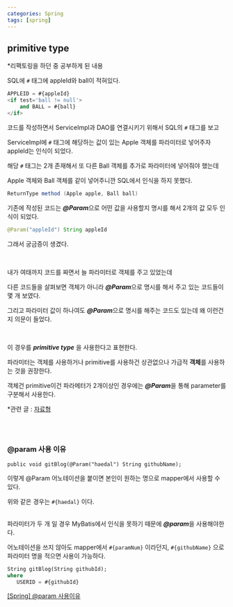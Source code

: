 ```yaml
---
categories: Spring
tags: [spring]
---
```

         
## primitive type
*리팩토링을 하던 중 공부하게 된 내용                         

SQL에 `#` 태그에 appleId와 ball이 적혀있다.                        
```sql
APPLEID = #{appleId}
<if test='ball != null'>
	and BALL = #{ball}
</if>
```
코드를 작성하면서 ServiceImpl과 DAO를 연결시키기 위해서 SQL의 `#` 태그를 보고                        

ServiceImpl에 `#` 태그에 해당하는 값이 있는 Apple 객체를 파라미터로 넣어주자 appleId는 인식이 되었다.                        

해당 `#` 태그는 2개 존재해서 또 다른 Ball 객체를 추가로 파라미터에 넣어줘야 했는데                        

Apple 객체와 Ball 객체를 같이 넣어주니깐 SQL에서 인식을 하지 못했다.                        

```java
ReturnType method (Apple apple, Ball ball)
```

기존에 작성된 코드는 ***@Param***으로 어떤 값을 사용할지 명시를 해서 2개의 값 모두 인식이 되었다.                        

```java
@Param("appleId") String appleId
```

그래서 궁금증이 생겼다.                        


<br>

내가 여태까지 코드를 짜면서 늘 파라미터로 객체를 주고 있었는데                         

다른 코드들을 살펴보면 객체가 아니라 ***@Param***으로 명시를 해서 주고 있는 코드들이 몇 개 보였다.                        

그리고 파라미터 값이 하나여도 ***@Param***으로 명시를 해주는 코드도 있는데 왜 이런건지 의문이 들었다.                        

<br>

이 경우를 ***primitive type*** 을 사용한다고 표현한다.                        

파라미터는 객체를 사용하거나 primitive를 사용하건 상관없으나 가급적 **객체**를 사용하는 것을 권장한다.                         

객체건 primitive이건 파라메터가 2개이상인 경우에는 ***@Param***을 통해 parameter를 구분해서 사용한다.                         

*관련 글 : [자료형](https://haedal-uni.github.io/posts/%EC%9E%90%EB%A3%8C%ED%98%95/)     

<br><br> 

### @param 사용 이유                        
`public void gitBlog(@Param("haedal") String githubName);`
                        
이렇게 @Param 어노테이션을 붙이면 본인이 원하는 명으로 mapper에서 사용할 수 있다.   
                        
위와 같은 경우는 `#{haedal}` 이다.                        
<br>

파라미터가 두 개 일 경우 MyBatis에서 인식을 못하기 때문에 ***@param***을 사용해야한다.             
           
어노테이션을 쓰지 않아도 mapper에서 `#{paramNum}` 이라던지, `#{githubName}` 으로 파라미터 명을 적으면 사용이 가능하다.                        
```sql
String gitBlog(String githubId);                        
where
   USERID = #{githubId}
```
                        

[[Spring] @param 사용이유](https://popo015.tistory.com/99)                              

